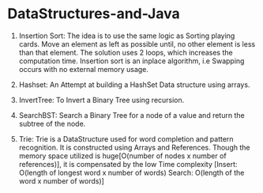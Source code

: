 # DataStructures-and-Java

1. Insertion Sort:
  The idea is to use the same logic as Sorting playing cards. Move an element as left as possible until, no other element is less than that element.  The solution uses 2 loops, which increases the computation time. Insertion sort is an inplace algorithm, i.e Swapping occurs with no external memory usage.
  
2. Hashset:
  An Attempt at building a HashSet Data structure using arrays.

3. InvertTree:
  To Invert a Binary Tree using recursion.  
  
 4. SearchBST:
  Search a Binary Tree for a node of a value and return the subtree of the node.

5. Trie:
  Trie is a DataStructure used for word completion and pattern recognition. It is constructed using Arrays and References. Though the memory space utilized is huge[O(number of nodes x number of references)], it is compensated by the low Time complexity [Insert: O(length of longest word x number of words) Search: O(length of the word x number of words)]
